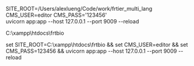 SITE_ROOT=/Users/alexlueng/Code/work/frtier_multi_lang \
CMS_USER=editor CMS_PASS='123456' \
uvicorn app:app --host 127.0.0.1 --port 9009 --reload

C:\xampp\htdocs\frtbio

set SITE_ROOT=C:\xampp\htdocs\frtbio && set CMS_USER=editor && set CMS_PASS=123456 && uvicorn app:app --host 127.0.0.1 --port 9009 --reload